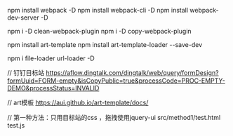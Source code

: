 

npm install webpack -D
npm install webpack-cli -D
npm install webpack-dev-server -D 


npm i -D clean-webpack-plugin
npm i -D copy-webpack-plugin



npm install art-template
npm install art-template-loader --save-dev

npm i file-loader url-loader -D


// 钉钉目标站
https://aflow.dingtalk.com/dingtalk/web/query/formDesign?formUuid=FORM-empty&isCopyPublic=true&processCode=PROC-EMPTY-DEMO&processStatus=INVALID

// art模板
https://aui.github.io/art-template/docs/

// 第一种方法：只用目标站的css ，拖拽使用jquery-ui
src/method1/test.html   test.js



